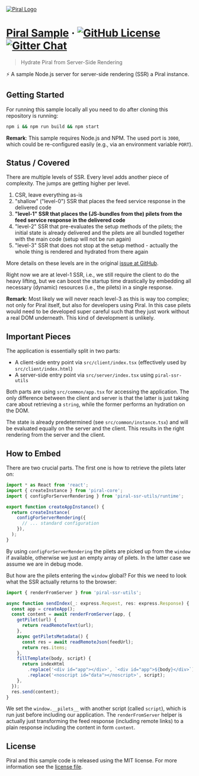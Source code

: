 [![Piral Logo](https://github.com/smapiot/piral/raw/develop/docs/assets/logo.png)](https://piral.io)

# [Piral Sample](https://piral.io) &middot; [![GitHub License](https://img.shields.io/badge/license-MIT-blue.svg)](https://github.com/smapiot/piral/blob/main/LICENSE) [![Gitter Chat](https://badges.gitter.im/gitterHQ/gitter.png)](https://gitter.im/piral-io/community)

> Hydrate Piral from Server-Side Rendering

:zap: A sample Node.js server for server-side rendering (SSR) a Piral instance.

## Getting Started

For running this sample locally all you need to do after cloning this repository is running:

```sh
npm i && npm run build && npm start
```

**Remark**: This sample requires Node.js and NPM. The used port is `3000`, which could be re-configured easily (e.g., via an environment variable `PORT`).

## Status / Covered

There are multiple levels of SSR. Every level adds another piece of complexity. The jumps are getting higher per level.

1. CSR, leave everything as-is
2. "shallow" ("level-0") SSR that places the feed service response in the delivered code
3. **"level-1" SSR that places the (JS-bundles from the) pilets from the feed service response in the delivered code**
4. "level-2" SSR that pre-evaluates the setup methods of the pilets; the initial state is already delivered and the pilets are all bundled together with the main code (setup will not be run again)
5. "level-3" SSR that does not stop at the setup method - actually the whole thing is rendered and hydrated from there again

More details on these levels are in the original [issue at GitHub](https://github.com/smapiot/piral/issues/35).

Right now we are at level-1 SSR, i.e., we still require the client to do the heavy lifting, but we can boost the startup time drastically by embedding all necessary (dynamic) resources (i.e., the pilets) in a single response.

**Remark**: Most likely we will never reach level-3 as this is way too complex; not only for Piral itself, but also for developers using Piral. In this case pilets would need to be developed super careful such that they just work without a real DOM underneath. This kind of development is unlikely.

## Important Pieces

The application is essentially split in two parts:

- A client-side entry point via `src/client/index.tsx` (effectively used by `src/client/index.html`)
- A server-side entry point via `src/server/index.tsx` using `piral-ssr-utils`

Both parts are using `src/common/app.tsx` for accessing the application. The only difference between the client and server is that the latter is just taking care about retrieving a `string`, while the former performs an hydration on the DOM.

The state is already predetermined (see `src/common/instance.tsx`) and will be evaluated equally on the server and the client. This results in the right rendering from the server and the client.

## How to Embed

There are two crucial parts. The first one is how to retrieve the pilets later on:

```ts
import * as React from 'react';
import { createInstance } from 'piral-core';
import { configForServerRendering } from 'piral-ssr-utils/runtime';

export function createAppInstance() {
  return createInstance(
    configForServerRendering({
      // ... standard configuration
    }),
  );
}
```

By using `configForServerRendering` the pilets are picked up from the `window` if available, otherwise we just an empty array of pilets. In the latter case we assume we are in debug mode.

But how are the pilets entering the `window` global? For this we need to look what the SSR actually returns to the browser:

```ts
import { renderFromServer } from 'piral-ssr-utils';

async function sendIndex(_: express.Request, res: express.Response) {
  const app = createApp();
  const content = await renderFromServer(app, {
    getPilet(url) {
      return readRemoteText(url);
    },
    async getPiletsMetadata() {
      const res = await readRemoteJson(feedUrl);
      return res.items;
    },
    fillTemplate(body, script) {
      return indexHtml
        .replace('<div id="app"></div>', `<div id="app">${body}</div>`)
        .replace('<noscript id="data"></noscript>', script);
    },
  });
  res.send(content);
}
```

We set the `window.__pilets__` with another script (called `script`), which is run just before including our application. The `renderFromServer` helper is actually just transforming the feed response (including remote links) to a plain response including the content in form `content`.

## License

Piral and this sample code is released using the MIT license. For more information see the [license file](./LICENSE).
